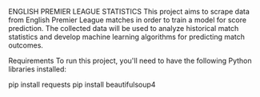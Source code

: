 ENGLISH PREMIER LEAGUE STATISTICS
This project aims to scrape data from English Premier League matches in order to train a model for score prediction. The collected data will be used to analyze historical match statistics and develop machine learning algorithms for predicting match outcomes.

Requirements
To run this project, you'll need to have the following Python libraries installed:

pip install requests
pip install beautifulsoup4
